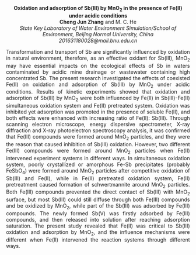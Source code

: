 <center><strong>Oxidation and adsorption of Sb(III) by MnO<sub>2</sub> in the presence of Fe(II) under acidic conditions</strong>

<center><strong>Cheng Jun Zhang</strong> and M. C. He

<center><i>State Key Laboratory of Water Environment Simulation/School of Environment, Beijing Normal University, China</i>

<center><i>201631180028@mail.bnu.edu.cn</i>

<p style=text-align:justify>Transformation and transport of Sb are significantly influenced by
oxidation in natural environment, therefore, as an effective oxidant for
Sb(III), MnO<sub>2</sub> may have essential impacts on the ecological effects of
Sb in waters contaminated by acidic mine drainage or wastewater
containing high concentrated Sb. The present research investigated the
effects of coexisted Fe(II) on oxidation and adsorption of Sb(III) by
MnO<sub>2</sub> under acidic conditions. Results of kinetic experiments showed
that oxidation and adsorption of Sb(III) by MnO<sub>2</sub> were both influenced
by Fe(II) in Sb(III)-Fe(II) simultaneous oxidation system and Fe(II)
pretreated system. Oxidation was inhibited yet adsorption was promoted
in the presence of soluble Fe(II), and both effects were enhanced with
increasing ratio of Fe(II): Sb(III). Through scanning electron
microscope, energy dispersive spectrometer, X-ray diffraction and X-ray
photoelectron spectroscopy analysis, it was confirmed that Fe(III)
compounds were formed around MnO<sub>2</sub> particles, and they were the reason
that caused inhibition of Sb(III) oxidation. However, two different
Fe(III) compounds were formed around MnO<sub>2</sub> particles when Fe(II)
intervened experiment systems in different ways. In simultaneous
oxidation system, poorly crystallized or amorphous Fe-Sb precipitates
(probably FeSbO<sub>4</sub>) were formed around MnO<sub>2</sub> particles after
competitive oxidation of Sb(III) and Fe(II), while in Fe(II) pretreated
oxidation system, Fe(II) pretreatment caused formation of schwertmannite
around MnO<sub>2</sub> particles. Both Fe(III) compounds prevented the direct
contact of Sb(III) with MnO<sub>2</sub> surface, but most Sb(III) could still
diffuse through both Fe(III) compounds and be oxidized by MnO<sub>2</sub>, while
part of the Sb(III) was adsorbed by Fe(III) compounds. The newly formed
Sb(V) was firstly adsorbed by Fe(III) compounds, and then released into
solution after reaching adsorption saturation. The present study
revealed that Fe(II) was critical to Sb(III) oxidation and adsorption by
MnO<sub>2</sub>, and the influence mechanisms were different when Fe(II)
intervened the reaction systems through different ways.
